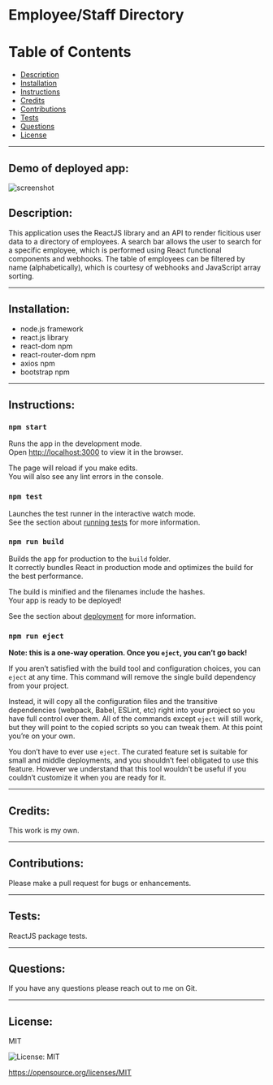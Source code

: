 # Employee/Staff Directory

# Table of Contents
- [Description](#description)
- [Installation](#installation)
- [Instructions](#instructions)
- [Credits](#credits)
- [Contributions](#contributions)
- [Tests](#tests)
- [Questions](#questions)
- [License](#license)
---
## Demo of deployed app:
![screenshot](./media/demo.gif)

## Description:

This application uses the ReactJS library and an API to render ficitious user data to 
a directory of employees. A search bar allows the user to search for a specific employee, 
which is performed using React functional components and webhooks. The table of employees
can be filtered by name (alphabetically), which  is courtesy of webhooks and JavaScript
array sorting.

---

## Installation:
* node.js framework
* react.js library
* react-dom npm
* react-router-dom npm
* axios npm
* bootstrap npm

---
## Instructions:
### `npm start`

Runs the app in the development mode.\
Open [http://localhost:3000](http://localhost:3000) to view it in the browser.

The page will reload if you make edits.\
You will also see any lint errors in the console.

### `npm test`

Launches the test runner in the interactive watch mode.\
See the section about [running tests](https://facebook.github.io/create-react-app/docs/running-tests) for more information.

### `npm run build`

Builds the app for production to the `build` folder.\
It correctly bundles React in production mode and optimizes the build for the best performance.

The build is minified and the filenames include the hashes.\
Your app is ready to be deployed!

See the section about [deployment](https://facebook.github.io/create-react-app/docs/deployment) for more information.

### `npm run eject`

**Note: this is a one-way operation. Once you `eject`, you can’t go back!**

If you aren’t satisfied with the build tool and configuration choices, you can `eject` at any time. This command will remove the single build dependency from your project.

Instead, it will copy all the configuration files and the transitive dependencies (webpack, Babel, ESLint, etc) right into your project so you have full control over them. All of the commands except `eject` will still work, but they will point to the copied scripts so you can tweak them. At this point you’re on your own.

You don’t have to ever use `eject`. The curated feature set is suitable for small and middle deployments, and you shouldn’t feel obligated to use this feature. However we understand that this tool wouldn’t be useful if you couldn’t customize it when you are ready for it.

---
## Credits:
This work is my own.

---
## Contributions:
Please make a pull request for bugs or enhancements.

---
## Tests:

ReactJS package tests.

---
## Questions:  
If you have any questions please reach out to me on Git.

---
## License:  

MIT  

![License: MIT](https://img.shields.io/badge/License-MIT-yellow.svg)  

https://opensource.org/licenses/MIT
